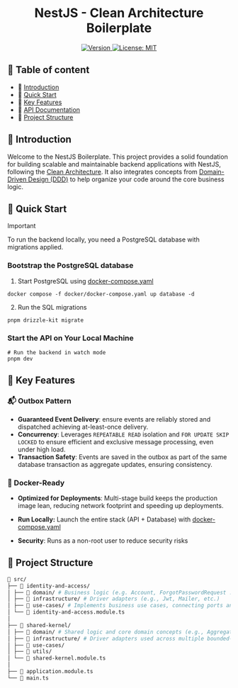 <div align="center">
  <h1>NestJS - Clean Architecture Boilerplate</h1>

  <p>
    <a href="./README.md" target="_blank">
      <img alt="Version" src="https://img.shields.io/badge/version-0.0.1-blue.svg">
    </a>
    <a href="./LICENSE" target="_blank">
      <img alt="License: MIT" src="https://img.shields.io/badge/License-MIT-green.svg" />
    </a>
  </p>
</div>

## 📝 Table of content

- 👋 [Introduction](#👋-introduction)
- 🚀 [Quick Start](#🚀-quick-start)
- 🌟 [Key Features](#🌟-key-features)
- 📖 [API Documentation](https://www.postman.com/lively-escape-319155/workspace/nestjs-clean-boilerplate)
- 📂 [Project Structure](#📂-project-structure)

## 👋 Introduction

Welcome to the NestJS Boilerplate. This project provides a solid foundation for building scalable and maintainable backend applications with NestJS, following the [Clean Architecture](https://blog.cleancoder.com/uncle-bob/2012/08/13/the-clean-architecture.html). It also integrates concepts from [Domain-Driven Design (DDD)](https://martinfowler.com/bliki/DomainDrivenDesign.html) to help organize your code around the core business logic.

## 🚀 Quick Start

> [!IMPORTANT]
> To run the backend locally, you need a PostgreSQL database with migrations applied.

### Bootstrap the PostgreSQL database

1. Start PostgreSQL using [docker-compose.yaml](/docker/docker-compose.yaml)

```shell
docker compose -f docker/docker-compose.yaml up database -d
```

2. Run the SQL migrations

```shell
pnpm drizzle-kit migrate
```

### Start the API on Your Local Machine

```shell
# Run the backend in watch mode
pnpm dev
```

## 🌟 Key Features

### 📬 Outbox Pattern

- <b>Guaranteed Event Delivery</b>: ensure events are reliably stored and dispatched achieving at-least-once delivery.
- <b>Concurrency</b>: Leverages `REPEATABLE READ` isolation and `FOR UPDATE SKIP LOCKED` to ensure efficient and exclusive message processing, even under high load.
- <b>Transaction Safety</b>: Events are saved in the outbox as part of the same database transaction as aggregate updates, ensuring consistency.

### 🐳 Docker-Ready

- <b>Optimized for Deployments</b>: Multi-stage build keeps the production image lean, reducing network footprint and speeding up deployments.

- <b>Run Locally:</b> Launch the entire stack (API + Database) with [docker-compose.yaml](/docker/docker-compose.yaml)

- <b>Security</b>: Runs as a non-root user to reduce security risks</b>

## 📂 Project Structure

```bash
📁 src/
├── 📁 identity-and-access/
│ ├── 📁 domain/ # Business logic (e.g. Account, ForgotPasswordRequest ...)
│ ├── 📁 infrastructure/ # Driver adapters (e.g., Jwt, Mailer, etc.)
│ ├── 📁 use-cases/ # Implements business use cases, connecting ports and domains
│ └── 📄 identity-and-access.module.ts
│
├── 📁 shared-kernel/
│ ├── 📁 domain/ # Shared logic and core domain concepts (e.g., AggregateRoot, DomainEvent, Outbox Message, Shared Errors)
│ ├── 📁 infrastructure/ # Driver adapters used across multiple bounded-contexts (e.g. GoogleCloudTasks, ...)
│ ├── 📁 use-cases/
│ ├── 📁 utils/
│ └── 📄 shared-kernel.module.ts
│
├── 📄 application.module.ts
└── 📄 main.ts
```
